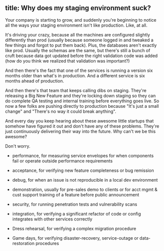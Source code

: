 title: Why does my staging environment suck?
--


Your company is starting to grow, and suddenly you're beginning to notice all the ways your staging environment isn't like production. Like, at all.

It's driving your crazy, because all the machines are configured slightly differently than prod (usually because someone logged in and tweaked a few things and forgot to put them back).
Plus, the databases aren't exactly like prod. Usually the schemas are the same, but there's still a bunch of cruft because data got updated before the right validation code was added (how do you think we realized that validation was important?)

And then there's the fact that one of the services is running a version six months older than what's in production. And a different service is six months ahead of production.

And then there's that team that keeps calling dibs on staging. They're releasing a Big New Feature and they're locking down staging so they can do complete QA testing and internal training before everything goes live. So now a few folks are pushing directly to production because "It's just a small change" and "There's no way it could break anything".

And every day you keep hearing about these awesome little startups that somehow have figured it out and don't have any of these problems. They're just continuously delivering their way into the future. Why can't we be this awesome?

Don't worry. 

- performance, for measuring service envelopes for when components fail or operate outside performance requirements
- acceptance, for verifying new feature completeness or bug remission
- debug, for when an issue is not reproducible in a local dev environment
- demonstration, usually for pre-sales demo to clients or for acct mgmt & cust support training of a feature before public announcement
- security, for running penetration tests and vulnerability scans
- integration, for verifying a significant refactor of code or config integrates with other services correctly

- Dress rehearsal, for verifying a complex migration procedure
- Game days, for verifying disaster-recovery, service-outage or data-restoration procedures
